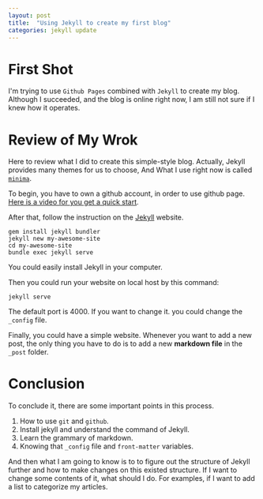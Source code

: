 ```yaml
---
layout: post
title:  "Using Jekyll to create my first blog"
categories: jekyll update
---
```

# First Shot
I'm trying to use `Github Pages` combined with `Jekyll` to create my blog.
Although I succeeded, and the blog is online right now, I am still not sure if I knew how it operates.

# Review of My Wrok
Here to review what I did to create this simple-style blog.
Actually, Jekyll provides many themes for us to choose, And What I use right now is called [`minima`](https://github.com/jekyll/minima).

To begin, you have to own a github account, in order to use github page.
[Here is a video for you get a quick start](https://www.youtube.com/watch?v=RaKX4A5EiQoa).

After that, follow the instruction on the [Jekyll](https://jekyllrb.com) website.
```
gem install jekyll bundler
jekyll new my-awesome-site
cd my-awesome-site
bundle exec jekyll serve
```
You could easily install Jekyll in your computer.

Then you could run your website on local host by this command:
```
jekyll serve
```
The default port is 4000. If you want to change it. you could change the `_config` file.

Finally, you could have a simple website.
Whenever you want to add a new post, the only thing you have to do is to add a new **markdown file** in the `_post` folder.

# Conclusion
To conclude it, there are some important points in this process.
1. How to use `git` and `github`.
2. Install jekyll and understand the command of Jekyll.
3. Learn the grammary of markdown.
4. Knowing that `_config` file and `front-matter` variables.

And then what I am going to know is to to figure out the structure of Jekyll further and how to make changes on this existed structure. If I want to change some contents of it, what should I do.
For examples, if I want to add a list to categorize my articles.
